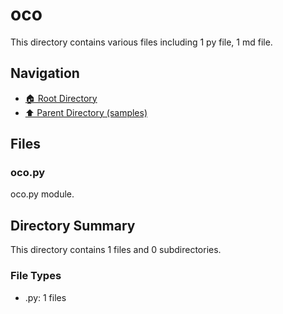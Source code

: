 # oco

This directory contains various files including 1 py file, 1 md file.

## Navigation

* [🏠 Root Directory](/samples/oco/../samples/oco/..README.md)
* [⬆️ Parent Directory (samples)](../README.md)

## Files

### oco.py

oco.py module.

## Directory Summary

This directory contains 1 files and 0 subdirectories.

### File Types

* .py: 1 files
